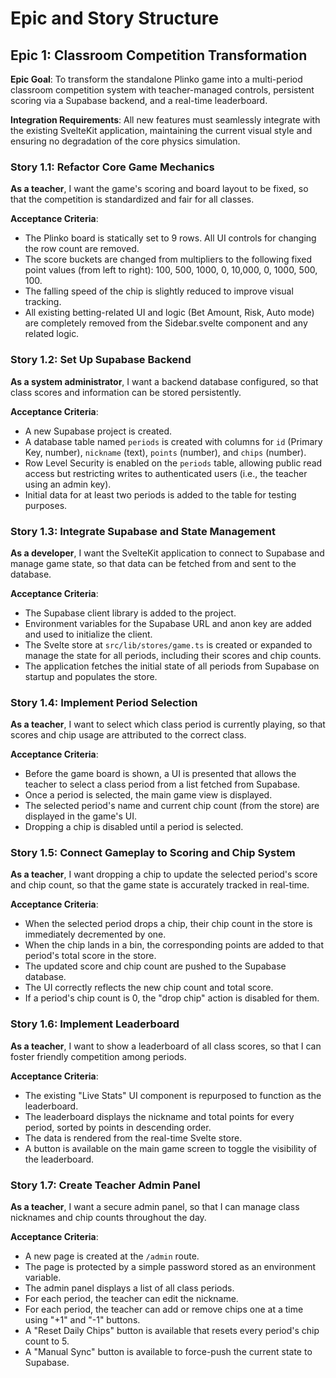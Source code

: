 # Epic and Story Structure

## Epic 1: Classroom Competition Transformation

**Epic Goal**: To transform the standalone Plinko game into a multi-period classroom competition system with teacher-managed controls, persistent scoring via a Supabase backend, and a real-time leaderboard.

**Integration Requirements**: All new features must seamlessly integrate with the existing SvelteKit application, maintaining the current visual style and ensuring no degradation of the core physics simulation.

### Story 1.1: Refactor Core Game Mechanics

**As a teacher**, I want the game's scoring and board layout to be fixed, so that the competition is standardized and fair for all classes.

**Acceptance Criteria**:

- The Plinko board is statically set to 9 rows. All UI controls for changing the row count are removed.
- The score buckets are changed from multipliers to the following fixed point values (from left to right): 100, 500, 1000, 0, 10,000, 0, 1000, 500, 100.
- The falling speed of the chip is slightly reduced to improve visual tracking.
- All existing betting-related UI and logic (Bet Amount, Risk, Auto mode) are completely removed from the Sidebar.svelte component and any related logic.

### Story 1.2: Set Up Supabase Backend

**As a system administrator**, I want a backend database configured, so that class scores and information can be stored persistently.

**Acceptance Criteria**:

- A new Supabase project is created.
- A database table named `periods` is created with columns for `id` (Primary Key, number), `nickname` (text), `points` (number), and `chips` (number).
- Row Level Security is enabled on the `periods` table, allowing public read access but restricting writes to authenticated users (i.e., the teacher using an admin key).
- Initial data for at least two periods is added to the table for testing purposes.

### Story 1.3: Integrate Supabase and State Management

**As a developer**, I want the SvelteKit application to connect to Supabase and manage game state, so that data can be fetched from and sent to the database.

**Acceptance Criteria**:

- The Supabase client library is added to the project.
- Environment variables for the Supabase URL and anon key are added and used to initialize the client.
- The Svelte store at `src/lib/stores/game.ts` is created or expanded to manage the state for all periods, including their scores and chip counts.
- The application fetches the initial state of all periods from Supabase on startup and populates the store.

### Story 1.4: Implement Period Selection

**As a teacher**, I want to select which class period is currently playing, so that scores and chip usage are attributed to the correct class.

**Acceptance Criteria**:

- Before the game board is shown, a UI is presented that allows the teacher to select a class period from a list fetched from Supabase.
- Once a period is selected, the main game view is displayed.
- The selected period's name and current chip count (from the store) are displayed in the game's UI.
- Dropping a chip is disabled until a period is selected.

### Story 1.5: Connect Gameplay to Scoring and Chip System

**As a teacher**, I want dropping a chip to update the selected period's score and chip count, so that the game state is accurately tracked in real-time.

**Acceptance Criteria**:

- When the selected period drops a chip, their chip count in the store is immediately decremented by one.
- When the chip lands in a bin, the corresponding points are added to that period's total score in the store.
- The updated score and chip count are pushed to the Supabase database.
- The UI correctly reflects the new chip count and total score.
- If a period's chip count is 0, the "drop chip" action is disabled for them.

### Story 1.6: Implement Leaderboard

**As a teacher**, I want to show a leaderboard of all class scores, so that I can foster friendly competition among periods.

**Acceptance Criteria**:

- The existing "Live Stats" UI component is repurposed to function as the leaderboard.
- The leaderboard displays the nickname and total points for every period, sorted by points in descending order.
- The data is rendered from the real-time Svelte store.
- A button is available on the main game screen to toggle the visibility of the leaderboard.

### Story 1.7: Create Teacher Admin Panel

**As a teacher**, I want a secure admin panel, so that I can manage class nicknames and chip counts throughout the day.

**Acceptance Criteria**:

- A new page is created at the `/admin` route.
- The page is protected by a simple password stored as an environment variable.
- The admin panel displays a list of all class periods.
- For each period, the teacher can edit the nickname.
- For each period, the teacher can add or remove chips one at a time using "+1" and "-1" buttons.
- A "Reset Daily Chips" button is available that resets every period's chip count to 5.
- A "Manual Sync" button is available to force-push the current state to Supabase.
